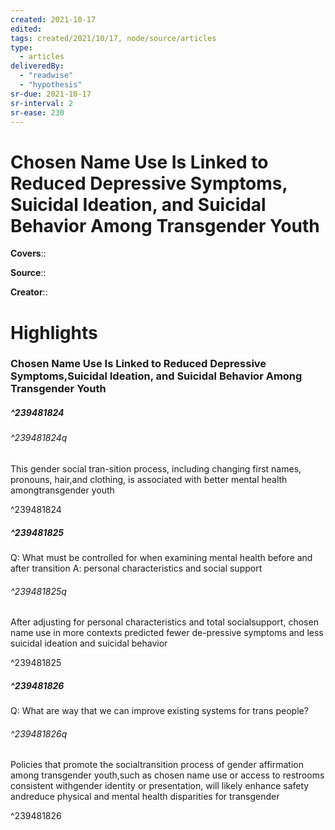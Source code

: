```yaml
---
created: 2021-10-17
edited:
tags: created/2021/10/17, node/source/articles
type: 
  - articles
deliveredBy: 
  - "readwise"
  - "hypothesis"
sr-due: 2021-10-17
sr-interval: 2
sr-ease: 230
---
```

# Chosen Name Use Is Linked to Reduced Depressive Symptoms, Suicidal Ideation, and Suicidal Behavior Among Transgender Youth

**Covers**:: 

**Source**:: 

**Creator**::

# Highlights
### Chosen Name Use Is Linked to Reduced Depressive Symptoms,Suicidal Ideation, and Suicidal Behavior Among Transgender Youth
##### ^239481824



###### ^239481824q

This gender social tran-sition process, including changing first names, pronouns, hair,and clothing, is associated with better mental health amongtransgender youth 

^239481824

##### ^239481825



Q: What must be controlled for when examining mental health before and after transition
A: personal characteristics and social support  

###### ^239481825q

After adjusting for personal characteristics and total socialsupport, chosen name use in more contexts predicted fewer de-pressive symptoms and less suicidal ideation and suicidal behavior 

^239481825

##### ^239481826



Q: What are way that we can improve existing systems for trans people?  

###### ^239481826q

Policies that promote the socialtransition process of gender affirmation among transgender youth,such as chosen name use or access to restrooms consistent withgender identity or presentation, will likely enhance safety andreduce physical and mental health disparities for transgender 

^239481826


